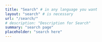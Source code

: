 ```yaml
---
title: "Search" # in any language you want
layout: "search" # is necessary
url: "/search/"
# description: "Description for Search"
summary: "search page"
placeholder: "search here"
---
```

